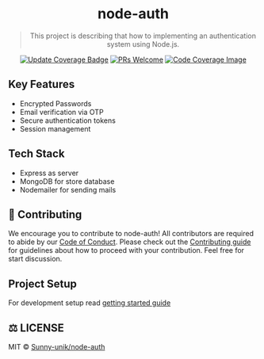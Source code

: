 <div align="center">

# node-auth

> This project is describing that how to implementing an authentication system using Node.js.

[![Update Coverage Badge](https://github.com/Sunny-unik/node-auth/actions/workflows/coverage.yml/badge.svg)](https://github.com/Sunny-unik/node-auth/actions/workflows/coverage.yml)
[![PRs Welcome](https://img.shields.io/badge/PRs-welcome-brightgreen.svg)](https://github.com/Sunny-unik/node-auth)
[![Code Coverage Image](https://codecov.io/gh/sunny-unik/node-auth/branch/master/graph/badge.svg)](https://app.codecov.io/gh/Sunny-unik/node-auth)

</div>

## Key Features

- Encrypted Passwords
- Email verification via OTP
- Secure authentication tokens
- Session management

## Tech Stack

- Express as server
- MongoDB for store database
- Nodemailer for sending mails

## 🤝 Contributing

We encourage you to contribute to node-auth! All contributors are required to abide by our [Code of Conduct](./docs/Code-of-conduct.md). Please check out the [Contributing guide](./docs/Contributing.md) for guidelines about how to proceed with your contribution. Feel free for start discussion.

## Project Setup

For development setup read [getting started guide](./docs/Getting-started-guide.md)

## ⚖️ LICENSE

MIT © [Sunny-unik/node-auth](LICENSE)
